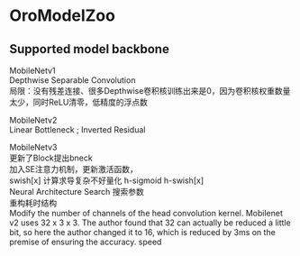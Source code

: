 # OroModelZoo


## Supported model backbone
MobileNetv1  
  Depthwise Separable Convolution  
  局限：没有残差连接、很多Depthwise卷积核训练出来是0，因为卷积核权重数量太少，同时ReLU清零，低精度的浮点数  
  
MobileNetv2  
    Linear Bottleneck ; Inverted Residual  
  
MobileNetv3  
    更新了Block提出bneck  
        加入SE注意力机制，更新激活函数，  
    swish[x] 计算求导复杂不好量化
    h-sigmoid 
    h-swish[x]  
    Neural Architecture Search 搜索参数  
    重构耗时结构  
    Modify the number of channels of the head convolution kernel. Mobilenet v2 uses 32 x 3 x 3. The author found that 32 can actually be reduced a little bit, so here the author changed it to 16, which is reduced by 3ms on the premise of ensuring the accuracy. speed
    